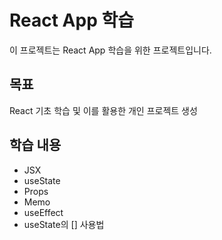 # React App 학습

이 프로젝트는 React App 학습을 위한 프로젝트입니다. 

## 목표
React 기초 학습 및 이를 활용한 개인 프로젝트 생성

## 학습 내용
- JSX
- useState
- Props
- Memo
- useEffect
- useState의 [] 사용법
